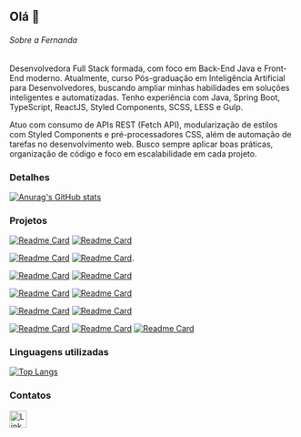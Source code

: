 ## Olá 👋


###### Sobre a Fernanda 
Desenvolvedora Full Stack formada, com foco em Back-End Java e Front-End moderno. Atualmente, curso Pós-graduação em Inteligência Artificial para Desenvolvedores, buscando ampliar minhas habilidades em soluções inteligentes e automatizadas. Tenho experiência com Java, Spring Boot, TypeScript, ReactJS, Styled Components, SCSS, LESS e Gulp.

Atuo com consumo de APIs REST (Fetch API), modularização de estilos com Styled Components e pré-processadores CSS, além de automação de tarefas no desenvolvimento web. Busco sempre aplicar boas práticas, organização de código e foco em escalabilidade em cada projeto.
### Detalhes

[![Anurag's GitHub stats](https://github-readme-stats.vercel.app/api?username=FerRufato&show_icons=true&theme=dark)](https://github.com/anuraghazra/github-readme-stats)

### Projetos

[![Readme Card](https://github-readme-stats.vercel.app/api/pin/?username=FerRufato&repo=Projeto_md35&theme=dark)](https://github.com/FerRufato/Projeto_md35)     [![Readme Card](https://github-readme-stats.vercel.app/api/pin/?username=FerRufato&repo=mod40-Springboot&theme=dark)](https://github.com/FerRufato/mod40-Springboot)


[![Readme Card](https://github-readme-stats.vercel.app/api/pin/?username=FerRufato&repo=Projeto38_Monol-tico&theme=dark)](https://github.com/FerRufato/Projeto38_Monol-tico)     [![Readme Card](https://github-readme-stats.vercel.app/api/pin/?username=FerRufato&repo=md33_JPAAvancado&theme=dark)](https://github.com/FerRufato/md33_JPAAvancado).

[![Readme Card](https://github-readme-stats.vercel.app/api/pin/?username=FerRufato&repo=Desafio-Photo-opp&theme=dark)](https://github.com/FerRufato/Desafio-Photo-opp)       [![Readme Card](https://github-readme-stats.vercel.app/api/pin/?username=FerRufato&repo=MD29-TesteSQL&theme=dark)](https://github.com/FerRufato/MD29-TesteSQL)

[![Readme Card](https://github-readme-stats.vercel.app/api/pin/?username=FerRufato&repo=Desafio-Photo-opp-frontend&theme=dark)](https://github.com/FerRufato/Desafio-Photo-opp-frontend)    [![Readme Card](https://github-readme-stats.vercel.app/api/pin/?username=FerRufato&repo=Desafio-Photo-opp-frontend&theme=dark)](https://github.com/FerRufato/Desafio-Photo-opp-frontend)

[![Readme Card](https://github-readme-stats.vercel.app/api/pin/?username=FerRufato&repo=Projeto2Mod25&theme=dark)](https://github.com/FerRufato/Projeto2Mod25)   [![Readme Card](https://github-readme-stats.vercel.app/api/pin/?username=FerRufato&repo=Testes_Parte2&theme=dark)](https://github.com/FerRufato/Testes_Parte2)

 [![Readme Card](https://github-readme-stats.vercel.app/api/pin/?username=FerRufato&repo=TesteParte1&theme=dark)](https://github.com/FerRufato/TesteParte1)      [![Readme Card](https://github-readme-stats.vercel.app/api/pin/?username=FerRufato&repo=clone_disneyplus&theme=dark)](https://github.com/FerRufato/clone_disneyplus) 
 [![Readme Card](https://github-readme-stats.vercel.app/api/pin/?username=FerRufato&repo=Desafio&theme=dark)](https://github.com/FerRufato/Desafio) 





### Linguagens utilizadas

[![Top Langs](https://github-readme-stats.vercel.app/api/top-langs/?username=FerRufato&layout=compact)](https://github.com/anuraghazra/github-readme-stats)

### Contatos

[<img src='https://img.shields.io/badge/LinkedIn-0077B5?style=for-the-badge&logo=linkedin&logoColor=white' alt='Linkedin' height='30'>](https://www.linkedin.com/in/fernanda-rufato/)

